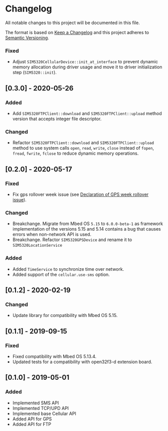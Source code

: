 # Changelog
All notable changes to this project will be documented in this file.

The format is based on [Keep a Changelog](https://keepachangelog.com/en/1.0.0/)
and this project adheres to [Semantic Versioning](https://semver.org/spec/v2.0.0.html).

### Fixed

- Adjust `SIM5320CellularDevice::init_at_interface` to prevent dynamic memory allocation
  during driver usage and move it to driver initialization step (`SIM5320::init`).

## [0.3.0] - 2020-05-26
### Added

- Add `SIM5320FTPClient::download` and `SIM5320FTPClient::upload` method version
  that accepts integer file descriptor.

### Changed

- Refactor `SIM5320FTPClient::download` and `SIM5320FTPClient::upload` method to use system calls
  `open`, `read`, `write`, `close` instead of `fopen`, `fread`, `fwrite`, `fclose` to reduce
  dynamic memory operations.

## [0.2.0] - 2020-05-17
### Fixed

- Fix gps rollover week issue (see [Declaration of GPS week rollover issue](https://cdn-learn.adafruit.com/assets/assets/000/084/848/original/GPS-week-rollover_Simcom.pdf?1574619386)).

### Changed

- Breakchange. Migrate from Mbed OS `5.15` to `6.0.0-beta-1` as framework implementation of the versions 5.15 and 5.14 contains
  a bug that causes errors when non-network API is used.
- Breakchange. Refactor `SIM5320GPSDevice` and rename it to `SIM5320LocationService`

### Added

- Added `TimeService` to synchronize time over network.
- Added support of the `cellular.use-sms` option.

## [0.1.2] - 2020-02-19

### Changed

- Update library for compatibility with Mbed OS 5.15.

## [0.1.1] - 2019-09-15

### Fixed

- Fixed compatibility with Mbed OS 5.13.4.
- Updated tests for a compatibility with open32f3-d extension board.

## [0.1.0] - 2019-05-01

### Added

- Implemented SMS API
- Implemented TCP/UPD API
- Implemented base Cellular API
- Added API for GPS
- Added API for FTP
